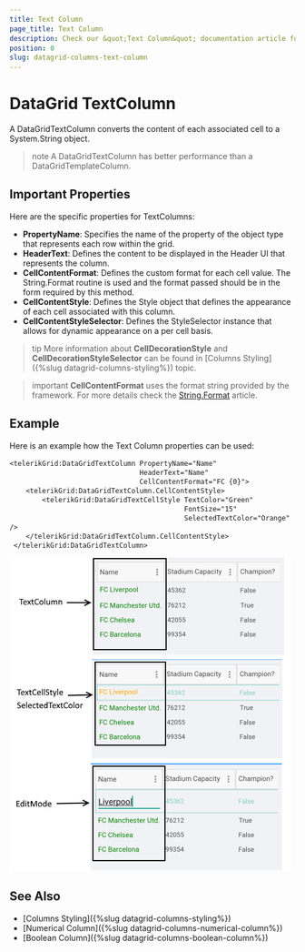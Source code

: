 ```yaml
---
title: Text Column
page_title: Text Column
description: Check our &quot;Text Column&quot; documentation article for Telerik DataGrid for Xamarin control.
position: 0
slug: datagrid-columns-text-column
---
```


# DataGrid TextColumn

A DataGridTextColumn converts the content of each associated cell to a System.String object.

>note A DataGridTextColumn has better performance than a DataGridTemplateColumn.

## Important Properties

Here are the specific properties for TextColumns:

* **PropertyName**: Specifies the name of the property of the object type that represents each row within the grid.
* **HeaderText**: Defines the content to be displayed in the Header UI that represents the column.
* **CellContentFormat**: Defines the custom format for each cell value. The String.Format routine is used and the format passed should be in the form required by this method.
* **CellContentStyle**: Defines the Style object that defines the appearance of each cell associated with this column.
* **CellContentStyleSelector**: Defines the StyleSelector instance that allows for dynamic appearance on a per cell basis.

>tip More information about **CellDecorationStyle** and  **CellDecorationStyleSelector** can be found in [Columns Styling]({%slug datagrid-columns-styling%}) topic.

>important **CellContentFormat** uses the format string provided by the framework. For more details check the [String.Format](https://docs.microsoft.com/en-us/dotnet/api/system.string.format?view=netframework-4.8) article.

## Example

Here is an example how the Text Column properties can be used: 

```XAML
<telerikGrid:DataGridTextColumn PropertyName="Name"
                                HeaderText="Name"
								CellContentFormat="FC {0}">
	<telerikGrid:DataGridTextColumn.CellContentStyle>
    	<telerikGrid:DataGridTextCellStyle TextColor="Green" 
                                           FontSize="15" 
                                           SelectedTextColor="Orange"  />
 	</telerikGrid:DataGridTextColumn.CellContentStyle>
 </telerikGrid:DataGridTextColumn>
```

![Text Column](images/textcolumn-overview.png)

## See Also

- [Columns Styling]({%slug datagrid-columns-styling%})
- [Numerical Column]({%slug datagrid-columns-numerical-column%})
- [Boolean Column]({%slug datagrid-columns-boolean-column%})
